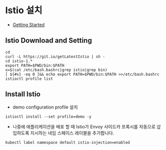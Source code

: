 # Istio 설치
* [Getting Started](https://istio.io/latest/docs/setup/getting-started/)
## Istio Download and Setting
```
cd
curl -L https://git.io/getLatestIstio | sh -
cd istio-1.*
export PATH=$PWD/bin:$PATH
x=$(cat /etc/bash.bashrc|grep istio|grep bin)
[ ${#x} -eq 0 ]&& echo export PATH=$PWD/bin:$PATH >>/etc/bash.bashrc
istioctl profile list
```

## Install Istio
* demo configuration profile 설치
```
istioctl install --set profile=demo -y
```

* 나중에 애플리케이션을 배포 할 때 Istio가 Envoy 사이드카 프록시를 자동으로 삽입하도록 지시하는 네임 스페이스 레이블을 추가합니다.
```
kubectl label namespace default istio-injection=enabled
```

